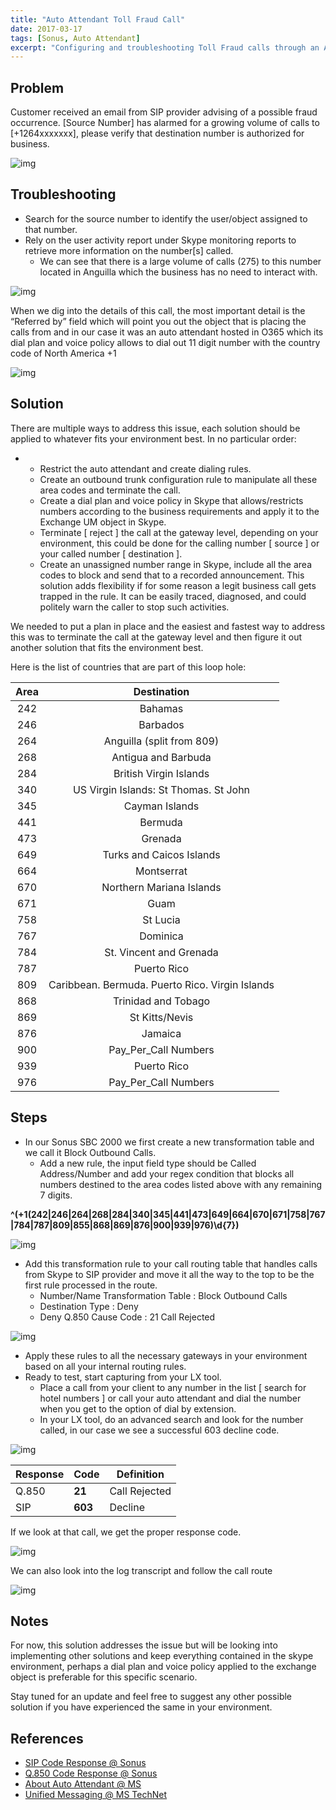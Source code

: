 ```yaml
---
title: "Auto Attendant Toll Fraud Call"
date: 2017-03-17
tags: [Sonus, Auto Attendant]
excerpt: "Configuring and troubleshooting Toll Fraud calls through an Auto Attendant"
---
```


## Problem

Customer  received an email from SIP provider advising of a possible fraud  occurrence. [Source Number] has alarmed for a growing volume of calls to  [+1264xxxxxxx], please verify that destination number is authorized for  business.



![img](https://lh3.googleusercontent.com/nf6tWexCKykmxDbX0BW-IuIlumIADMfWuo9rvHbTiSC1-0_fMfxVeHhIfmBfYEp7HGBk8yezgPJn1JBKrO7zJo_EukedV2m4hmL-pCK9JM-W8GvLNzp9CxWB0U9FDt74aRdXsOBeo95I0Eow1vHOV9PZhlPSS3udcxU0MbQukflVYnlrSBTFcE5xGWrFbD1G_Y0v7Ag7kIAFbUtBP6M3sSo4WCMDmLJZY0DDUqYsP_qZCJ0ONkuIl0q4S5y-T7VEo_NRxXThD25jp5TRhkwf6T0p3ZmBO53ybMQKcVGMVXyAP2WFCiiL1EXCSbhmFgCnhdW5uyG-w2FEFdqXG0d25yj96saiJD80iYrKkZqFU_z4CXJoaXEcCO41bBEj8gXxU-mhCdgCGF4l1rkLklbsi5UCPjpyyztaLtVP191cMJavD9JZ7m4PXXWOPR2jIkDkoVyPqA0shT2Q5bAKyOeiZau9P0amkhgyickjVyBtoaXzASLG1vaYy13JJY_vwDUELohQCICHyPY8h-zEKc6dURcvlkCBNrjTPrsj2uI7lCWPcnxILWmbLOHt1PSv-ZEqh7FX7XW9kc-XUBVfXx5p2f_Tg8qaluQVuZkrEENlWmRyIX9ocKVFU3LMFwlUutIuR8K8fw7EZsfEPsXaw01w_iuqed1DBOPoT6yU24D7=w259-h194-no)



## Troubleshooting

- Search for the source number to identify the user/object assigned to that number.
- Rely on the user activity report under Skype monitoring reports to retrieve more information on the number[s] called.
  - We  can see that there is a large volume of calls (275) to this number  located in Anguilla which the business has no need to interact with.



![img](https://lh3.googleusercontent.com/j33qYL1Mn5yruwfQv-zWocY7yJuPfuxKYj_ZBQYukaf9NDUGXu2co2L4IGTR4x84nvy23PDqIpJ6kALp5nA6570p52SWniA45Sxru50TnitoPE2ZdI9JC-kG8qj49kOfETJEu7l2F0NcAP29e6AaOQZhhnySoxzlaIGuST06BnAf_22_gygm4pJZluLU2OwFJUA7Iq4ljauRY9RSLObbJNeyOP9PJbsDQvtOa6efFdHRx9Dbcm-W3nDZb_NdjdhG91-r_yUeVp6LReh8AuMqvaniMo95MXVJjXWGNDZZc28lK92xqi5CYhWuTlw2Z3qrV9TQWyxLacFabJ3H819joDndtCeaz5xiY1FpUZ6QY4KbFr1KwY-ksdDeK5RF5_ThPtjbt-Gu8aDYA5VInOxLVZdt5iZ5p2_kvQo9C2VOUkfkt6HGDKKcNC4yY00v-QOCbf87NWhvWchVCBkmldirCvGily3eNxskl4tIv-8oIe6RdP4IQaqQGQCjYgeFV7wLxffctr9F8RrHTT47iGmhvu1-grRddfHguxDumFTcRE3WlY4LoJGy0Ep5fWSYUBYAc6G8c-dMB-tT9sKBlP7CxmESS7AkKqurpJv1thbEXZCRoaM6njtwhP-_GxK8zDmkANxe-O4SSHgWNlJwlOO43NTpSVnJBjNhY8JQaXAf=w1183-h810-no)



When  we dig into the details of this call, the most important detail is the  “Referred by” field which will point you out the object that is placing  the calls from  and in our case it was an auto attendant hosted in O365  which its dial plan and voice policy allows to dial out 11 digit number  with the country code of North America +1



![img](https://lh3.googleusercontent.com/saX3d-whMAmk2BUYZqJ6OAvdE-jDQLXIKUuO0dmijjy5FdTcbv6yOZNlDUvQVPyHZXmQdYTD57fjbH26b1DjQq6Wp9YrzDwZoOggkCdU6eBOy_-k_bXbGXDHCnGlrf_wQ6qlbGug3N1B87gmfKAO--bSyq8q2YVjDFy0SpJkfF7VhX6sjrKGlBcVkorCqBSX-JMQhnT9h9lnlPrHCPppkWudOwRsVasj9iotDgcH9WlcUIYGc_RB_swzzcvhvCj3Pxw1AQM39cb4NAu13jocHtjvNXKfoCzVwxSmZ5AMrx4BBZvjY3LgyFdc_w6YdvtZ37h0ePW001M92UKppKD96zdJnzVKf4lXw4SRQGIM2tBfhXxbA_eTuKrS5k0aw9u57iJJ92Bx4qRnKeGWvEMdWjSJ5Pl1wEhCHCitXEDXYGkMwHcG4MLo-5I8Znb5KNeTXzlXc3V76EKwmywoxmXHawE2faXfqFNdnjVvNFKm5hQQ_vVnZCzu-KsnpPNAHf4aKJdsJaiEO33361MR1KWFMZIW9Hs4eOatKkrO872gKr-fxPh69ptUZxL279r2uwyvOMm3bCTO5vvDQCWvSG0ptSfHIioibzt0MM96iXcaBq-puDvbAFQtQp5HALtHv5b5z_uN6KbrbHFA6TJtDVbnAH3LYt2e_AKrvZ-k4I01=w998-h547-no)




##  Solution

There  are multiple ways to address this issue, each solution should be  applied to whatever fits your environment best. In no particular order:

- - Restrict the auto attendant and create dialing rules.
  - Create an outbound trunk configuration rule to manipulate all these area codes and terminate the call.
  - Create  a dial plan and voice policy in Skype that allows/restricts numbers  according to the business requirements and apply it to the Exchange UM  object in Skype.
  - Terminate  [ reject ] the call at the gateway level,  depending on your  environment, this could be done for the calling number [ source ] or  your called number [ destination ].
  - Create  an unassigned number range in Skype, include all the area codes to  block and send that to a recorded announcement. This solution adds  flexibility if for some reason a legit business call gets trapped in the  rule. It can be easily traced, diagnosed, and could politely warn the  caller  to stop such activities.

We  needed to put a plan in place and the easiest and fastest way to  address this was to terminate the call at the gateway level and then  figure it out another solution that fits the environment best.



Here is the list of countries that are part of this loop hole:

| Area |                   Destination                   |
| :--: | :---------------------------------------------: |
| 242  |                     Bahamas                     |
| 246  |                    Barbados                     |
| 264  |            Anguilla (split from 809)            |
| 268  |               Antigua and Barbuda               |
| 284  |             British Virgin Islands              |
| 340  |      US Virgin Islands: St Thomas. St John      |
| 345  |                 Cayman Islands                  |
| 441  |                     Bermuda                     |
| 473  |                     Grenada                     |
| 649  |            Turks and Caicos Islands             |
| 664  |                   Montserrat                    |
| 670  |            Northern Mariana Islands             |
| 671  |                      Guam                       |
| 758  |                    St Lucia                     |
| 767  |                    Dominica                     |
| 784  |             St. Vincent and Grenada             |
| 787  |                   Puerto Rico                   |
| 809  | Caribbean. Bermuda. Puerto Rico. Virgin Islands |
| 868  |               Trinidad and Tobago               |
| 869  |                 St Kitts/Nevis                  |
| 876  |                     Jamaica                     |
| 900  |              Pay_Per_Call Numbers               |
| 939  |                   Puerto Rico                   |
| 976  |              Pay_Per_Call Numbers               |



## Steps

- In our Sonus SBC 2000 we first create a new transformation table and we call it Block Outbound Calls.
  - Add  a new rule, the input field type should be Called Address/Number and  add your regex condition that blocks all numbers destined to the area  codes listed above with any remaining 7 digits.

**^(\+1(242\|246\|264\|268\|284\|340\|345\|441\|473\|649\|664\|670\|671\|758\|767\|784\|787\|809\|855\|868\|869\|876\|900\|939\|976)\d{7})**



![img](https://lh3.googleusercontent.com/q6xqGZhZKBLTmoqlwU3OaCLcS8zewVjcirTF24RPpPMyA7nxnNZJo2SLsnx1mYTdY2pTyIXgShJy0cDkfLQtvmySNrK4DpvZI8o3d9PfA7gSy7Nzp-hfgIsKJ9t4Yk98Nle7LDaB-EDNXOEYMTUWLTnK8gvOvRAj5_qZg3tcA18gKvumHgJH8qVw91xayXOtIKnOHnL95f-_lsANSPMJjCFoMeyW2cDl7Dx9KGg5SU85AKHbpCs1NHdJHooJX3JEI7vPSFVHMd7ly57NL5kw8HrAGyCCs9WQK6wVzxeEZB9SO9po-NwARf6le1EQy8xsu3HMH7inQzimGB-DYcZWJbMymxZGFB8TMZ5gJh_pDxj0SCSQiC0jENL0kJGZFscX3J6voerZqvN4DkEM5VyBJf1I5Yp-UzYyOOjf1mpGXtPhw3aplnBq2DNKfwyzRdK6TmbZiwTotPrHgLY4M9thDlkQGrXP6Cipzx_eg5FaebTPnspVyFsOWEBRnuE4g7MIN8Il7nNKblHOovbOdxdZMU0UsRRreaOLJCfk6PY4eXlBf1gWtpZh9WO9gRBR73U9ZpVY766AcNmyXmm23uUrqNMaExG6EII87TesPQvh0A07dxWkFKu4mt2EeQSliA7ucZyQpz5fp-hk_G2omnv-Sh3VSNOSVZofYNoDkug0=w1235-h577-no)



- Add  this transformation rule to your call routing table that handles calls  from Skype to SIP provider and move it all the way to the top to be the  first rule processed in the route.
  - Number/Name Transformation Table : Block Outbound Calls
  - Destination Type : Deny
  - Deny Q.850 Cause Code : 21 Call Rejected



![img](https://lh3.googleusercontent.com/uZqDeYRKbpaYZsoAEqgbL4XKnsVxNjETEfKL9uIpc9NTJMq1POSisemzIo52Bcs5dfa42P_F_DkEKA6XVDq52x1yjZ29Z8tTcTo8w4iWZVw4x2GNLBKzIWQnyvGiKOz87UVTANKw6-2wRTsCbFlG2cX7OdXAYMn_m8Q0q9pJze6GudAN32R4xeNmZohBaGaqXeXemwKO5Q1uSwppszWK37caQIA_1qzSbuUz5-RSoRbp9e1qR42XTkCfOhGmA1Yj7t6ykRkKOHrrRE0O0tD_v-2I0A2r7uE3qzQhR3pq0VnwV2JZwurujTMDTb2ofqi2QdlNveNHbuI94lr-acgG---zeUjI_Jhh6TqcbOn373DEDklULDsTDbpxXinFzcvy1quX0O40P8D4E25Zt3AutSWbk1HCOfcwYmJljkEzY_I6MFOwC1bF-uC0b6geviLQBQ7wtCUZbWFDdlEq4gTTsA_ROEOMqjYhcfedHrCDdHx0EbPICEdx2PNuOrjZgUO4qGJIn14sz5lVp9ZV8oFbEGz9o0eReN37th5n_JbjG77gmQ74om-rzsaeGUy5c9u_9_Z_MnKwaXlUDW2xzCGlADIJAgqZ5vZuT9AGr7nIu5QRK_NomU2gtc2tVaMqkLVUlEGs4sgBkyVvly8z7885iki0Fk2G0t06dz_4IjbN=w1031-h606-no)



- Apply these rules to all the necessary gateways in your environment based on all your internal routing rules.
- Ready to test, start capturing from your LX tool.
  - Place  a call from your client to any number in the list [ search for hotel  numbers ] or call your auto attendant and dial the number when you get  to the option of dial by extension.
  - In your LX tool, do an advanced search and look for the number called, in our case we see a successful 603 decline code.



![img](https://lh3.googleusercontent.com/hSf-zkiGrXYMH265zCp12btTk74encuUmeXs86W54NQnoCsEVG2_KE0SLMUxmGpVXguddQ-MKacnoDprYngcSuE3NI4ya9yDU5g5fBbWr3lJzCgd1rSRTdzlxkzBPCzjd8nyjT3WPbaf8ik4IpluOhT9k6QOiNq04q8VaZDz5Mq_fY8AUO5zaCQOanVzRptt89UbPGGptlm5fF00GeMt1qNSusF-JEtlQ6Z2r0RYNGT5R04q09l8eDX68UWj9p_k_8azSA81LW2J7jhjKA4_XzvXDZGl6E7wCfxDyr00D9TE6x3kI4h-ExbZPbR2VvJ-fiX6wzQyZzNVqFjelrmR-hwjvKXamuopBGUYJgzniM2qHkH1BVR9JQyhKt-BMYtCLPDUYQuVvNgUMj0oajpvPA0_Innqcbv7G3tVOcfCrJWO5SbDJj-G8_TqDZYIe7ioXYMbZmNSJ42bCmkMCQLeh3OO_feTlGw7WKW2lg1iYecXfsYMiSV_wPUsLk-z8SrpeiKl-Z-JC2Zx8-kuFQJmcEkSf_y80L1rw-LLyUnPl8zsiebJQSQMVGuIoYJXpq7rhQmxkPuDV5yo8vKwYUle4URuf8d5tBmHtmMyErdLy26Hj2WQlKGyC62AbY6RPQG-ZI4u3t8-_IDja4cajOH1PIDn-nvUeRnrHh7_0RHb=w1124-h295-no)



| Response | Code    | Definition    |
| -------- | ------- | ------------- |
| Q.850    | **21**  | Call Rejected |
| SIP      | **603** | Decline       |

If we look at that call, we get the proper response code.



![img](https://lh3.googleusercontent.com/lh2LTcYzMcicygeyMbL99HEX_S9vc3huzgyQWgAcL-EaxSF84p1n_rRSpbLTgohj4bHvfYvT6zBrSRT5pcHGHVaCKNBssru1hdo3Q2edHZ5H77v-Ra11w9lqU_uyGI49A6k-TOa41g_saDOwbP67vqAppza-q_WmGeUafs8-uU7vvoN9ljgPSl9ACyB9AznRiP8ZglCvldOoVXnubw4qShkAOQbxeyYmP67NwmLd77i-79G5viGCRdKEiKMlDLxq4h2sHIe5yqZ3U7v184LVhvBgvdygi0ihH-L56jbw2GhXoR3RAk4j0H5bYFLBEf5NfiI5v5wjzxv4RaKz8OkaUNCa-F9NJsVtadWN2zRmlZfVgtxQTHPEhSuluFtMEdYnJfn3_XL9uGwsK-gKOe9tCELAdMd6idKtBI5sTtWuq1Z8SBziaeBDem-g1MnC09PD5aJVxXb_tA_WwiyoHr0Kl5o2UT6csa7hjpDRzz-ApgLsh7OVAgdDi7V8THoJWBGc3v9fFIlU6IOA4N2Z4L7tlKb4Z0jrur8G7oBXCg8BlTSjM6VlQy4FUDujVX-cFB_NMbG5fpD4g75CKre65ezHz5G86vtcXNrCRcRdDt6IIOnS3s3RzNswy3NLuRAlBUXGfopDJnc6zPRgMRUXranyna22LSDb1-9rm6fqDZUK=w1151-h382-no)



We can also look into the log transcript and follow the call route



![img](https://lh3.googleusercontent.com/-iGwuDKdJr_U2Pda27Uizel2VZGYpzdpcGqsa6e3dE9c3KLqE9v0uI7WZRXz_d_uY3YVwQS4Oa5c7Ft0WpyFbnZOHRi2HTv4PeteNFOc9EcIkjPVcBKy0WQ-hzmWD-AMwoM6gKmLLnb7yTsdUOWOqSrFCk8y5RfSYmXDRj6yj-SqWSY6yVGUhoiEegdUsA0GVfVR_P6cC6_673jXDSaqJzx2A77Fl9KI6YVs59llY7KFDn-zMLReEDjGE1gD9jnRzlQAXbnIEPL-d993D7RqqfyMlxhRD5bYzNCprKpz6-fLChbQd0KzS7VDcSBq7QMYdK5fCZKEFGNW6kXODJBtZ3C0Ekk5fPEqvG9iL82rI65Eo4xlI1E5WRm0Y9GDMMDFmvA3hk0hJA4Ik0okfJjsBTzYXWe3NZm7frNiZudBR1G1er1pIJZEI3L8W-q1XEt52I4xQyBYh69Vo0dDSJdJeSCxiCyw65Ck1sxZq1JYTTjAWfIlHsCt45ElJ3JzGDoMWFb8aDXI-BP2f_ocjunRkBvUEFDzRYcd7s_f-Wf3nElSNJwch4U5ogFhUvndyMAbriXXL9Uwq5gk6x1V6GqHXZAebb-yFF_vyOuyXHoWWmvdu6MGw8NYaw-Wus9RH_160u07JC_8NE0RHK8rX7yl_K9S5FmLU-_rGDlZmH_I=w953-h326-no)






##  Notes

For  now, this solution addresses the issue but will be looking into  implementing other solutions and keep everything contained in the skype  environment, perhaps a dial plan and voice policy applied to the  exchange object is preferable for this specific scenario.

Stay  tuned for an update and feel free to suggest any other possible  solution if you have experienced the same in your environment.



## References



- [SIP Code Response @ Sonus](https://support.sonus.net/display/UXAPIDOC/SIP+Response+Codes+-+Reference)
- [Q.850 Code Response @ Sonus](https://support.sonus.net/display/UXAPIDOC/Q.850+Cause+Codes+-+Reference)
- [About Auto Attendant @ MS](https://technet.microsoft.com/en-us/library/cc526581.aspx)
- [Unified Messaging @ MS TechNet](https://technet.microsoft.com/en-us/library/cc526590.aspx)
